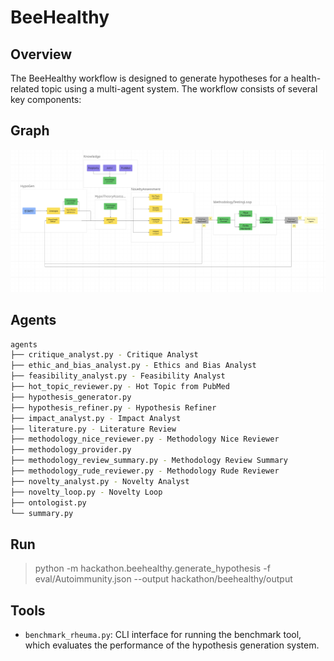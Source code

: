 # BeeHealthy

## Overview

The BeeHealthy workflow is designed to generate hypotheses for a health-related topic using a multi-agent system. The workflow consists of several key components:

## Graph

![BeeHealthy Graph](./images/graph.png)

## Agents


```bash
agents
├── critique_analyst.py - Critique Analyst
├── ethic_and_bias_analyst.py - Ethics and Bias Analyst
├── feasibility_analyst.py - Feasibility Analyst
├── hot_topic_reviewer.py - Hot Topic from PubMed
├── hypothesis_generator.py
├── hypothesis_refiner.py - Hypothesis Refiner
├── impact_analyst.py - Impact Analyst
├── literature.py - Literature Review
├── methodology_nice_reviewer.py - Methodology Nice Reviewer
├── methodology_provider.py
├── methodology_review_summary.py - Methodology Review Summary
├── methodology_rude_reviewer.py - Methodology Rude Reviewer
├── novelty_analyst.py - Novelty Analyst
├── novelty_loop.py - Novelty Loop
├── ontologist.py
└── summary.py
```

## Run 

> python -m hackathon.beehealthy.generate_hypothesis -f eval/Autoimmunity.json --output hackathon/beehealthy/output

## Tools

- `benchmark_rheuma.py`: CLI interface for running the benchmark tool, 
  which evaluates the performance of the hypothesis generation system.
